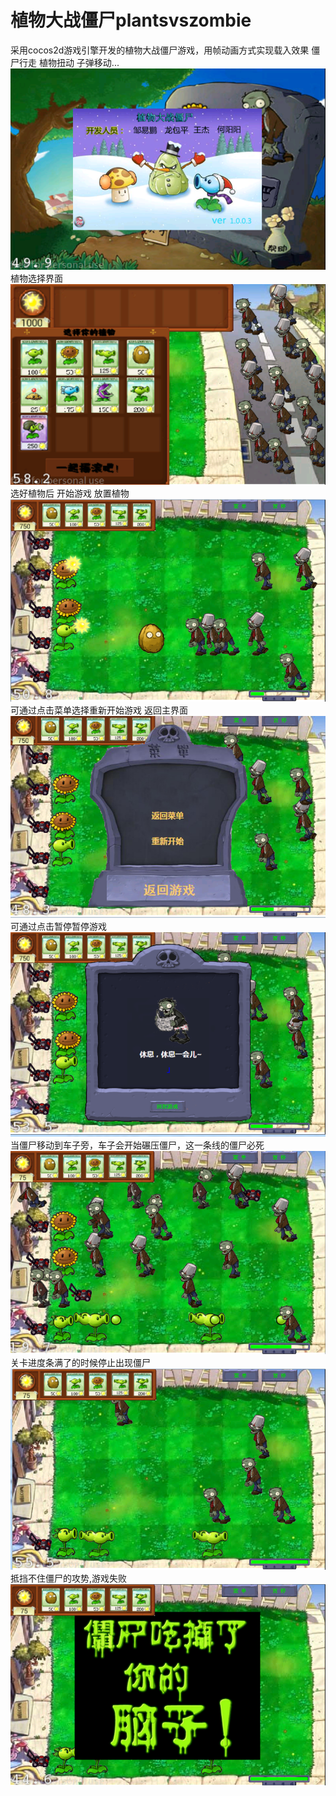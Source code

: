 # 植物大战僵尸plantsvszombie
采用cocos2d游戏引擎开发的植物大战僵尸游戏，用帧动画方式实现载入效果 僵尸行走
植物扭动 子弹移动...
 ![main](https://github.com/darkcavalier/plantsvszombie/blob/master/pic/1.PNG)
     植物选择界面
 ![main](https://github.com/darkcavalier/plantsvszombie/blob/master/pic/2.PNG)
     选好植物后 开始游戏 放置植物
 ![main](https://github.com/darkcavalier/plantsvszombie/blob/master/pic/3.PNG)
    可通过点击菜单选择重新开始游戏 返回主界面
 ![main](https://github.com/darkcavalier/plantsvszombie/blob/master/pic/4.PNG)
    可通过点击暂停暂停游戏
 ![main](https://github.com/darkcavalier/plantsvszombie/blob/master/pic/5.PNG)
    当僵尸移动到车子旁，车子会开始碾压僵尸，这一条线的僵尸必死
 ![main](https://github.com/darkcavalier/plantsvszombie/blob/master/pic/6.PNG)
    关卡进度条满了的时候停止出现僵尸
 ![main](https://github.com/darkcavalier/plantsvszombie/blob/master/pic/7.PNG)
    抵挡不住僵尸的攻势,游戏失败
 ![main](https://github.com/darkcavalier/plantsvszombie/blob/master/pic/8.PNG)
 
